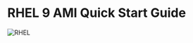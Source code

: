 # RHEL 9 AMI Quick Start Guide

![RHEL](https://www.redhat.com/rhdc/managed-files/rhel-product-screen-v2-726x436.png)